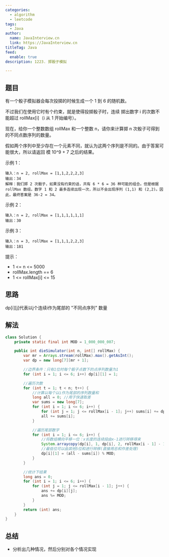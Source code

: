 ```yaml
---
categories:
  - algorithm
  - leetcode
tags:
  - Java
author: 
  name: JavaInterview.cn
  link: https://JavaInterview.cn
titleTag: Java
feed:
  enable: true
description: 1223. 掷骰子模拟

---
```


## 题目
有一个骰子模拟器会每次投掷的时候生成一个 1 到 6 的随机数。

不过我们在使用它时有个约束，就是使得投掷骰子时，连续 掷出数字 i 的次数不能超过 rollMax[i]（i 从 1 开始编号）。

现在，给你一个整数数组 rollMax 和一个整数 n，请你来计算掷 n 次骰子可得到的不同点数序列的数量。

假如两个序列中至少存在一个元素不同，就认为这两个序列是不同的。由于答案可能很大，所以请返回 模 10^9 + 7 之后的结果。



示例 1：

    输入：n = 2, rollMax = [1,1,2,2,2,3]
    输出：34
    解释：我们掷 2 次骰子，如果没有约束的话，共有 6 * 6 = 36 种可能的组合。但是根据 rollMax 数组，数字 1 和 2 最多连续出现一次，所以不会出现序列 (1,1) 和 (2,2)。因此，最终答案是 36-2 = 34。
示例 2：

    输入：n = 2, rollMax = [1,1,1,1,1,1]
    输出：30
示例 3：

    输入：n = 3, rollMax = [1,1,1,2,2,3]
    输出：181


提示：

* 1 <= n <= 5000
* rollMax.length == 6
* 1 <= rollMax[i] <= 15
## 思路

dp[i][j]代表以j个连续i作为尾部的 "不同点序列" 数量

## 解法
```java
class Solution {
    private static final int MOD = 1_000_000_007;

    public int dieSimulator(int n, int[] rollMax) {
        var mr = Arrays.stream(rollMax).max().getAsInt();
        var dp = new long[7][mr + 1];

        //边界条件：只有1位时每个骰子点数下的点序列数量为1
        for (int i = 1; i <= 6; i++) dp[i][1] = 1;

        //遍历次数
        for (int t = 1; t < n; t++) {
            //计算以每个以i作为尾部的序列数量和
            long all = 0; //用于快速取差
            var sums = new long[7];
            for (int i = 1; i <= 6; i++) {
                for (int j = 1; j <= rollMax[i - 1]; j++) sums[i] += dp[i][j];
                all += sums[i];
            }

            //遍历尾部数字
            for (int i = 1; i <= 6; i++) {
                //将数组横向平移一位：x长度的连续段由x-1进行转移得来
                System.arraycopy(dp[i], 1, dp[i], 2, rollMax[i - 1] - 1);
                //最低位可以由其他5位和进行转移(直接用总和作差处理)
                dp[i][1] = (all - sums[i]) % MOD;
            }
        }

        //统计下结果
        long ans = 0;
        for (int i = 1; i <= 6; i++) {
            for (int j = 1; j <= rollMax[i - 1]; j++) {
                ans += dp[i][j];
                ans %= MOD;
            }
        }
        return (int) ans;
    }
}

```

## 总结

- 分析出几种情况，然后分别对各个情况实现 
